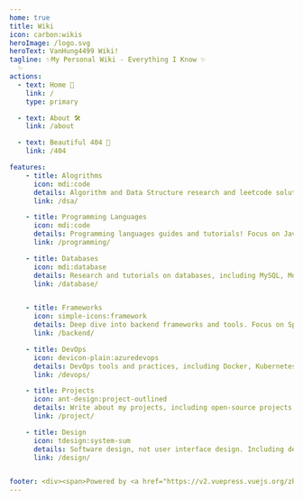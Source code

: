 ```yaml
---
home: true
title: Wiki
icon: carbon:wikis
heroImage: /logo.svg
heroText: VanHung4499 Wiki!
tagline: ✨My Personal Wiki - Everything I Know ✨
  ✨
actions:
  - text: Home 🧭
    link: /
    type: primary

  - text: About 🛠
    link: /about

  - text: Beautiful 404 🎯
    link: /404

features:
    - title: Alogrithms
      icon: mdi:code
      details: Algorithm and Data Structure research and leetcode solutions!
      link: /dsa/

    - title: Programming Languages
      icon: mdi:code
      details: Programming languages guides and tutorials! Focus on Java, JavaScript, TypeScript, Golang and Python!
      link: /programming/

    - title: Databases
      icon: mdi:database
      details: Research and tutorials on databases, including MySQL, MongoDB, Redis, Elasticsearch, etc.
      link: /database/


    - title: Frameworks
      icon: simple-icons:framework
      details: Deep dive into backend frameworks and tools. Focus on Spring, NodeJS and Golang.
      link: /backend/

    - title: DevOps
      icon: devicon-plain:azuredevops
      details: DevOps tools and practices, including Docker, Kubernetes, Jenkins, Linux, etc.
      link: /devops/

    - title: Projects
      icon: ant-design:project-outlined
      details: Write about my projects, including open-source projects, side projects, etc.
      link: /project/

    - title: Design
      icon: tdesign:system-sum
      details: Software design, not user interface design. Including design patterns, system architecture, etc.
      link: /design/


footer: <div><span>Powered by <a href="https://v2.vuepress.vuejs.org/zh/" target="_blank">VuePress</a></span>|<span>Theme by <a href="https://theme-hope.vuejs.press/zh/" target="_blank">Hope</a></span></div>
---
```



<!-- markdownlint-disable -->
